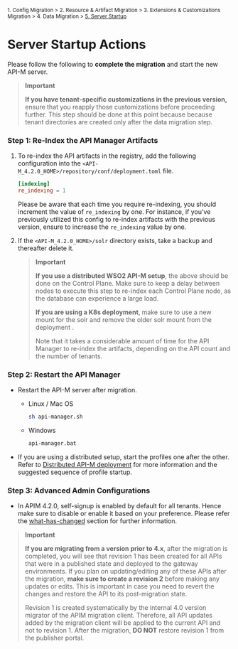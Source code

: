 <small> 1. Config Migration > 2. Resource & Artifact Migration > 3. Extensions & Customizations Migration > 4. Data Migration > [5. Server Startup](./server-startup-actions.md) </small>

# Server Startup Actions

Please follow the following to **complete the migration** and start the new API-M server.

> **Important**
>
> **If you have tenant-specific customizations in the previous version,** ensure that you reapply those customizations before proceeding further. This step should be done at this point because because tenant directories are created only after the data migration step. 


### Step 1: Re-Index the API Manager Artifacts

1. To re-index the API artifacts in the registry, add the following configuration into the `<API-M_4.2.0_HOME>/repository/conf/deployment.toml` file. 
        
    ```toml
    [indexing]
    re_indexing = 1
    ```
        
    Please be aware that each time you require re-indexing, you should increment the value of `re_indexing` by one. For instance, if you've previously utilized this config to re-index artifacts with the previous version, ensure to increase the `re_indexing` value by one.
             
2. If the `<API-M_4.2.0_HOME>/solr` directory exists, take a backup and thereafter delete it. 

    > **Important** 
    > 
    > **If you use a distributed WSO2 API-M setup**, the above should be done on the Control Plane. Make sure to keep a delay between nodes to execute this step to re-index each Control Plane node, as the database can experience a large load.
    >
    > **If you are using a K8s deployment**, make sure to use a new mount for the solr and remove the older solr mount from the deployment . 
    >
    > Note that it takes a considerable amount of time for the API Manager to re-index the artifacts, depending on the API count and the number of tenants.

### Step 2: Restart the API Manager

- Restart the API-M server after migration. 

    - Linux / Mac OS
      ```bash
      sh api-manager.sh
      ```
    - Windows
      ```bash
      api-manager.bat
      ```
- If you are using a distributed setup, start the profiles one after the other. Refer to [Distributed API-M deployment](https://apim.docs.wso2.com/en/4.2.0/install-and-setup/setup/distributed-deployment/understanding-the-distributed-deployment-of-wso2-api-m/) for more information and the suggested sequence of profile startup.

### Step 3: Advanced Admin Configurations

- In APIM 4.2.0, self-signup is enabled by default for all tenants. Hence make sure to disable or enable it based on your preference. Please refer the [what-has-changed](../../../what-has-changed.md/#major-changes-in-api-manager-420) section for further information.

> **Important** 
> 
> **If you are migrating from a version prior to 4.x**, after the migration is completed, you will see that revision 1 has been created for all APIs that were in a published state and deployed to the gateway environments. If you plan on updating/editing any of these APIs after the migration, **make sure to create a revision 2** before making any updates or edits. This is important in case you need to revert the changes and restore the API to its post-migration state.
>
> Revision 1 is created systematically by the internal 4.0 version migrator of the APIM migration client. Therefore, all API updates added by the migration client will be applied to the current API and not to revision 1. After the migration, **DO NOT** restore revision 1 from the publisher portal.
